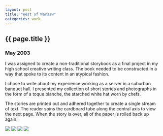 ```yaml
---
layout: post
title: "West of Warsaw"
categories: work
---
```


<div id="description">
  <h2 class="project-metadata">{{ page.title }}</h2>
  <h3 class="project-metadata">May 2003</h3>
  <p>I was assigned to create a non-traditional storybook as a final project in my high school creative writing class. The book needed to be constructed in a way that spoke to its content in an atypical fashion.</p>
  <p>I chose to write about my experience working as a server in a suburban banquet hall. I presented my collection of short stories and photographs in the form of a toque blanche, the starched white hat worn by chefs.</p>
  <p>The stories are printed out and adhered together to create a single stream of text. The reader spins the cardboard tube along the central axis to view the next page. When the story is over, all of the paper is rolled back up again.</p>
</div>
<div id="media">
  <img src="../images/portfolio/eastofwarsaw-0-525.jpg">
  <img src="../images/portfolio/eastofwarsaw-1-525.jpg">
  <img src="../images/portfolio/eastofwarsaw-2-525.jpg">
  <img src="../images/portfolio/eastofwarsaw-3-525.jpg">
</div>